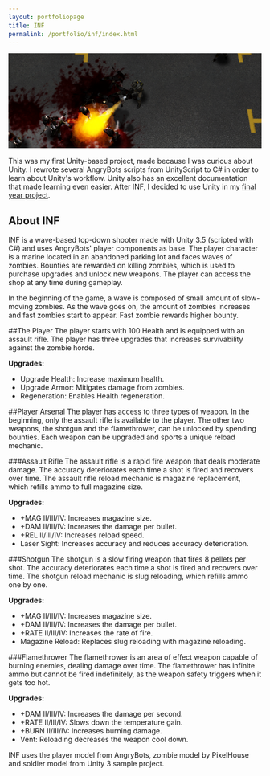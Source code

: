 ```yaml
---
layout: portfoliopage
title: INF
permalink: /portfolio/inf/index.html
---
```


![INF](/public/images/inf-2.png)

<p class="message">
This was my first Unity-based project, made because I was curious about Unity. I rewrote several AngryBots scripts from UnityScript to C# in order to learn about Unity's workflow. Unity also has an excellent documentation that made learning even easier. After INF, I decided to use Unity in my <a href="/portfolio/dungeondelver">final year project</a>.
</p>

## About INF
INF is a wave-based top-down shooter made with Unity 3.5 (scripted with C#) and uses AngryBots' player components as base. The player character is a marine located in an abandoned parking lot and faces waves of zombies. Bounties are rewarded on killing zombies, which is used to purchase upgrades and unlock new weapons. The player can access the shop at any time during gameplay.

In the beginning of the game, a wave is composed of small amount of slow-moving zombies. As the wave goes on, the amount of zombies increases and fast zombies start to appear. Fast zombie rewards higher bounty.

##The Player
The player starts with 100 Health and is equipped with an assault rifle. The player has three upgrades that increases survivability against the zombie horde.

**Upgrades:**

* Upgrade Health: Increase maximum health.
* Upgrade Armor: Mitigates damage from zombies.
* Regeneration: Enables Health regeneration.

##Player Arsenal
The player has access to three types of weapon. In the beginning, only the assault rifle is available to the player. The other two weapons, the shotgun and the flamethrower, can be unlocked by spending bounties. Each weapon can be upgraded and sports a unique reload mechanic.

###Assault Rifle
The assault rifle is a rapid fire weapon that deals moderate damage. The accuracy deteriorates each time a shot is fired and recovers over time. The assault rifle reload mechanic is magazine replacement, which refills ammo to full magazine size.

**Upgrades:**

* +MAG II/III/IV: Increases magazine size.
* +DAM II/III/IV: Increases the damage per bullet.
* +REL II/III/IV: Increases reload speed.
* Laser Sight: Increases accuracy and reduces accuracy deterioration.

###Shotgun
The shotgun is a slow firing weapon that fires 8 pellets per shot. The accuracy deteriorates each time a shot is fired and recovers over time. The shotgun reload mechanic is slug reloading, which refills ammo one by one.

**Upgrades:**

* +MAG II/III/IV: Increases magazine size.
* +DAM II/III/IV: Increases the damage per bullet.
* +RATE II/III/IV: Increases the rate of fire.
* Magazine Reload: Replaces slug reloading with magazine reloading.

###Flamethrower
The flamethrower is an area of effect weapon capable of burning enemies, dealing damage over time. The flamethrower has infinite ammo but cannot be fired indefinitely, as the weapon safety triggers when it gets too hot.

**Upgrades:**

* +DAM II/III/IV: Increases the damage per second.
* +RATE II/III/IV: Slows down the temperature gain.
* +BURN II/III/IV: Increases burning damage.
* Vent: Reloading decreases the weapon cool down.

<p class="message">
INF uses the player model from AngryBots, zombie model by PixelHouse and soldier model from Unity 3 sample project.
</p>
